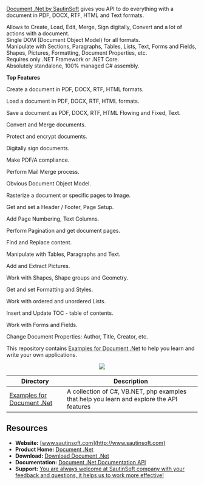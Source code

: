 [Document .Net by SautinSoft](https://sautinsoft.com/products/document/) gives you API to do everything with a document in PDF, DOCX, RTF, HTML and Text formats.

Allows to Create, Load, Edit, Merge, Sign digitally, Convert and a lot of actions with a document.</br>
Single DOM (Document Object Model) for all formats.</br>
Manipulate with Sections, Paragraphs, Tables, Lists, Text, Forms and Fields, Shapes, Pictures, Formatting, Document Properties, etc.</br>
Requires only .NET Framework or .NET Core.</br>
Absolutely standalone, 100% managed C# assembly.</br>

<b>Top Features</b>

Create a document in PDF, DOCX, RTF, HTML formats.</br>

Load a document in PDF, DOCX, RTF, HTML formats.</br>

Save a document as PDF, DOCX, RTF, HTML Flowing and Fixed, Text.</br>

Convert and Merge documents.</br>

Protect and encrypt documents.</br>

Digitally sign documents.</br>

Make PDF/A compliance.</br>

Perform Mail Merge process.</br>

Obvious Document Object Model.</br>

Rasterize a document or specific pages to Image.</br>

Get and set a Header / Footer, Page Setup.</br>

Add Page Numbering, Text Columns.</br>

Perform Pagination and get document pages.</br>

Find and Replace content.</br>

Manipulate with Tables, Paragraphs and Text.</br>

Add and Extract Pictures.</br>

Work with Shapes, Shape groups and Geometry.</br>

Get and set Formatting and Styles.</br>

Work with ordered and unordered Lists.</br>

Insert and Update TOC - table of contents.</br>

Work with Forms and Fields.</br>

Change Document Properties: Author, Title, Creator, etc.</br>

This repository contains [Examples for Document .Net](https://sautinsoft.com/products/document/help/net/) to help you learn and write your own applications.

<p align="center">

  <a title="Download complete Document .Net" href="https://sautinsoft.com/thankyou.php?download=document_net.zip">
	<img src="https://sautinsoft.com/images/zip_file_download.png" />
  </a>
</p>

Directory | Description
--------- | -----------
[Examples for Document .Net](https://sautinsoft.com/products/document/help/net/developer-guide/documentbuilder-overview.php) | A collection of C#, VB.NET, php examples that help you learn and explore the API features


## Resources

+ **Website:** [www.sautinsoft.com](http://www.sautinsoft.com)
+ **Product Home:** [Document .Net](https://sautinsoft.com/products/document/)
+ **Download:** [Download Document .Net](https://sautinsoft.com/products/document/download.php)
+ **Documentation:** [Document .Net Documentation API](https://sautinsoft.com/products/document/help/net/api-reference/html/R_Project_Document__Net_-_API_Reference.htm)
+ **Support:** [You are always welcome at SautinSoft company with your feedback and questions, it helps us to work more effective!](https://sautinsoft.com/support.php)
